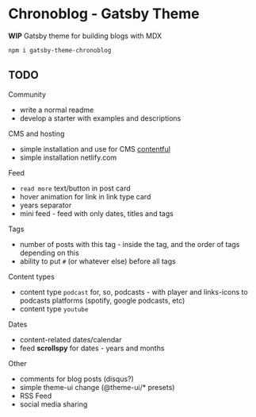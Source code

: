 # Chronoblog - Gatsby Theme

**WIP**
Gatsby theme for building blogs with MDX

```sh
npm i gatsby-theme-chronoblog
```

## TODO

Community

- write a normal readme
- develop a starter with examples and descriptions

CMS and hosting

- simple installation and use for CMS [contentful](https://www.contentful.com/)
- simple installation netlify.com

Feed

- `read more` text/button in post card
- hover animation for link in link type card
- years separator
- mini feed - feed with only dates, titles and tags

Tags

- number of posts with this tag - inside the tag, and the order of tags depending on this
- ability to put `#` (or whatever else) before all tags

Content types

- content type `podcast` for, so, podcasts - with player and links-icons to podcasts platforms (spotify, google podcasts, etc)
- content type `youtube`

Dates

- content-related dates/calendar
- feed **scrollspy** for dates - years and months

Other

- comments for blog posts (disqus?)
- simple theme-ui change (@theme-ui/\* presets)
- RSS Feed
- social media sharing
